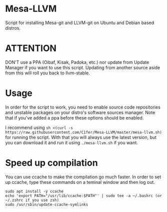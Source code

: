 # Mesa-LLVM
Script for installing Mesa-git and LLVM-git on Ubuntu and Debian based distros.

# ATTENTION
DON'T use a PPA (Oibaf, Kisak, Padoka, etc.) nor update from Update Manager if you want to use this script. Updating from another source aside from this will roll you back to llvm-stable.

# Usage
In order for the script to work, you need to enable source code repositories and unstable packages on your distro's software sources manager. Note that if you've added a ppa before these options should be enabled. 

I recommend using `sh <(curl -s https://raw.githubusercontent.com/C1fer/Mesa-LLVM/master/mesa-llvm.sh)` for running the script. With that you will always use the latest version, but you can download it and run it using `./mesa-llvm.sh` if you want.

# Speed up compilation
You can use ccache to make the compilation go much faster. In order to set up ccache, type these commands on a teminal window and then log out.
```
sudo apt install -y ccache
echo 'export PATH="/usr/lib/ccache:$PATH"' | sudo tee -a ~/.bashrc (or ~/.zshrc if you use zsh)
sudo /usr/sbin/update-ccache-symlinks
```
